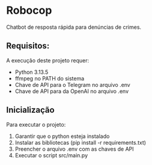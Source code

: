 # Robocop

Chatbot de resposta rápida para denúncias de crimes.

## Requisitos:
A execução deste projeto requer:
- Python 3.13.5
- ffmpeg no PATH do sistema
- Chave de API para o Telegram no arquivo .env
- Chave de API para da OpenAI no arquivo .env

## Inicialização
Para executar o projeto:
1. Garantir que o python esteja instalado
2. Instalar as bibliotecas (pip install -r requirements.txt)
3. Preencher o arquivo .env com as chaves de API
4. Executar o script src/main.py